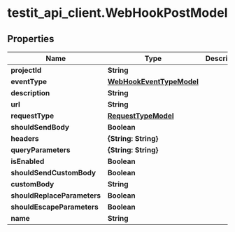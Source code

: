 # testit_api_client.WebHookPostModel

## Properties

Name | Type | Description | Notes
------------ | ------------- | ------------- | -------------
**projectId** | **String** |  | 
**eventType** | [**WebHookEventTypeModel**](WebHookEventTypeModel.md) |  | 
**description** | **String** |  | [optional] 
**url** | **String** |  | 
**requestType** | [**RequestTypeModel**](RequestTypeModel.md) |  | 
**shouldSendBody** | **Boolean** |  | [optional] 
**headers** | **{String: String}** |  | 
**queryParameters** | **{String: String}** |  | 
**isEnabled** | **Boolean** |  | [optional] 
**shouldSendCustomBody** | **Boolean** |  | [optional] 
**customBody** | **String** |  | [optional] 
**shouldReplaceParameters** | **Boolean** |  | [optional] 
**shouldEscapeParameters** | **Boolean** |  | [optional] 
**name** | **String** |  | 


